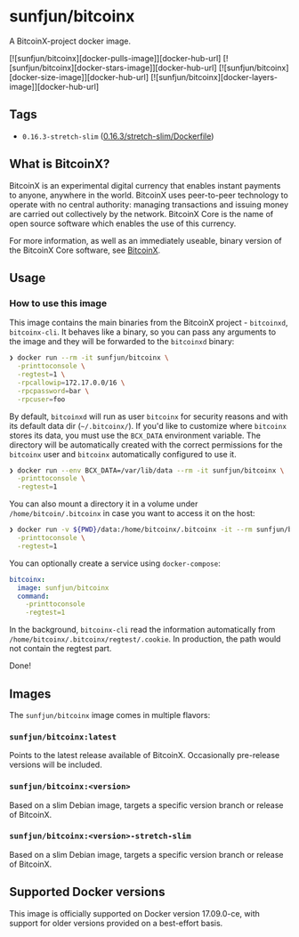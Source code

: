 # sunfjun/bitcoinx

A BitcoinX-project docker image.

[![sunfjun/bitcoinx][docker-pulls-image]][docker-hub-url] [![sunfjun/bitcoinx][docker-stars-image]][docker-hub-url] [![sunfjun/bitcoinx][docker-size-image]][docker-hub-url] [![sunfjun/bitcoinx][docker-layers-image]][docker-hub-url]

## Tags

- `0.16.3-stretch-slim` ([0.16.3/stretch-slim/Dockerfile](https://github.com/sunfjun/bitcoinx/blob/master/0.16.3/stretch-slim/Dockerfile))

## What is BitcoinX? 

BitcoinX is an experimental digital currency that enables instant payments to anyone, anywhere in the world. BitcoinX uses peer-to-peer technology to operate with no central authority: managing transactions and issuing money are carried out collectively by the network. BitcoinX Core is the name of open source software which enables the use of this currency.

For more information, as well as an immediately useable, binary version of the BitcoinX Core software, see [BitcoinX](https://bcx.org).

## Usage

### How to use this image

This image contains the main binaries from the BitcoinX project - `bitcoinxd`, `bitcoinx-cli`. It behaves like a binary, so you can pass any arguments to the image and they will be forwarded to the `bitcoinxd` binary:

```sh
❯ docker run --rm -it sunfjun/bitcoinx \
  -printtoconsole \
  -regtest=1 \
  -rpcallowip=172.17.0.0/16 \
  -rpcpassword=bar \
  -rpcuser=foo
```

By default, `bitcoinxd` will run as user `bitcoinx` for security reasons and with its default data dir (`~/.bitcoinx/`). If you'd like to customize where `bitcoinx` stores its data, you must use the `BCX_DATA` environment variable. The directory will be automatically created with the correct permissions for the `bitcoinx` user and `bitcoinx` automatically configured to use it.

```sh
❯ docker run --env BCX_DATA=/var/lib/data --rm -it sunfjun/bitcoinx \
  -printtoconsole \
  -regtest=1
```

You can also mount a directory it in a volume under `/home/bitcoin/.bitcoinx` in case you want to access it on the host:

```sh
❯ docker run -v ${PWD}/data:/home/bitcoinx/.bitcoinx -it --rm sunfjun/bitcoinx \
  -printtoconsole \
  -regtest=1
```

You can optionally create a service using `docker-compose`:

```yml
bitcoinx:
  image: sunfjun/bitcoinx
  command:
    -printtoconsole
    -regtest=1
```


In the background, `bitcoinx-cli` read the information automatically from `/home/bitcoinx/.bitcoinx/regtest/.cookie`. In production, the path would not contain the regtest part.

Done!

## Images

The `sunfjun/bitcoinx` image comes in multiple flavors:

### `sunfjun/bitcoinx:latest`

Points to the latest release available of BitcoinX. Occasionally pre-release versions will be included.

### `sunfjun/bitcoinx:<version>`

Based on a slim Debian image, targets a specific version branch or release of BitcoinX.

### `sunfjun/bitcoinx:<version>-stretch-slim`

Based on a slim Debian image, targets a specific version branch or release of BitcoinX.

## Supported Docker versions

This image is officially supported on Docker version 17.09.0-ce, with support for older versions provided on a best-effort basis.
